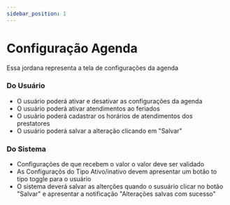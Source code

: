 ```yaml
---
sidebar_position: 1
---
```


# Configuração Agenda

Essa jordana representa a tela de configurações da agenda

### Do Usuário

- O usuário poderá ativar e desativar as configurações da agenda
- O usuário poderá ativar atendimentos ao feriados
- O usuário poderá cadastrar os horários de atendimentos dos prestatores
- O usuário poderá salvar a alteração clicando em "Salvar"

### Do Sistema

- Configurações de que recebem o valor o valor deve ser validado
- As Configuraçõs do Tipo Ativo/inativo devem apresentar um botão to tipo toggle para o usuário 
- O sistema deverá salvar as alterções quando o susuário clicar no botão "Salvar" e apresentar a notificação "Alterações salvas com sucesso"